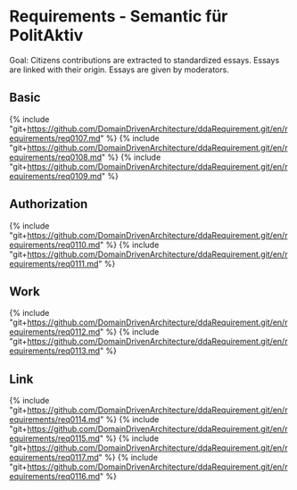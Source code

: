 # Requirements - Semantic für PolitAktiv
Goal: Citizens contributions are extracted to standardized essays. 
Essays are linked with their origin. 
Essays are given by moderators. 

## Basic
{% include "git+https://github.com/DomainDrivenArchitecture/ddaRequirement.git/en/requirements/req0107.md" %}
{% include "git+https://github.com/DomainDrivenArchitecture/ddaRequirement.git/en/requirements/req0108.md" %}
{% include "git+https://github.com/DomainDrivenArchitecture/ddaRequirement.git/en/requirements/req0109.md" %}
  
## Authorization
{% include "git+https://github.com/DomainDrivenArchitecture/ddaRequirement.git/en/requirements/req0110.md" %}
{% include "git+https://github.com/DomainDrivenArchitecture/ddaRequirement.git/en/requirements/req0111.md" %}

## Work
{% include "git+https://github.com/DomainDrivenArchitecture/ddaRequirement.git/en/requirements/req0112.md" %}
{% include "git+https://github.com/DomainDrivenArchitecture/ddaRequirement.git/en/requirements/req0113.md" %}

## Link
{% include "git+https://github.com/DomainDrivenArchitecture/ddaRequirement.git/en/requirements/req0114.md" %}
{% include "git+https://github.com/DomainDrivenArchitecture/ddaRequirement.git/en/requirements/req0115.md" %}
{% include "git+https://github.com/DomainDrivenArchitecture/ddaRequirement.git/en/requirements/req0117.md" %}
{% include "git+https://github.com/DomainDrivenArchitecture/ddaRequirement.git/en/requirements/req0116.md" %}
